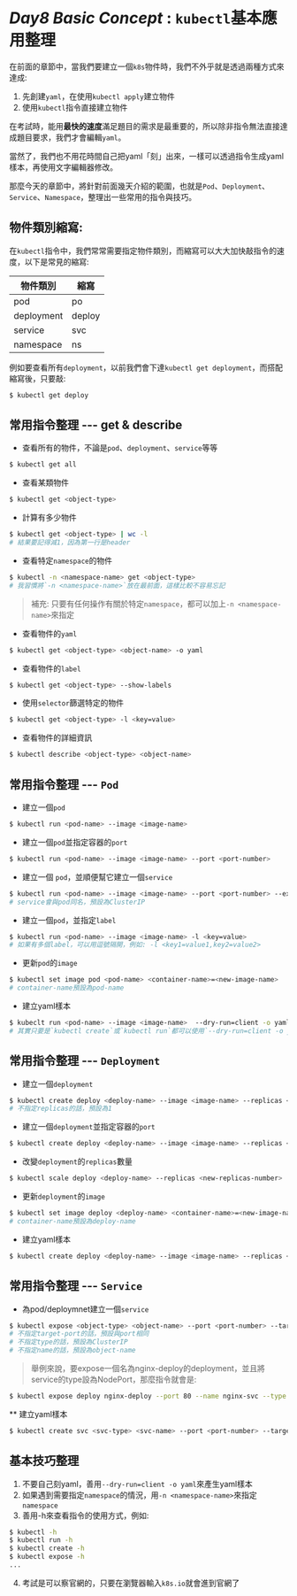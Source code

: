 # *Day8 Basic Concept* : `kubectl`基本應用整理

在前面的章節中，當我們要建立一個`k8s`物件時，我們不外乎就是透過兩種方式來達成:
   1. 先創建`yaml`，在使用`kubectl apply`建立物件
   2. 使用`kubectl`指令直接建立物件

在考試時，能用**最快的速度**滿足題目的需求是最重要的，所以除非指令無法直接達成題目要求，我們才會編輯`yaml`。

當然了，我們也不用花時間自己把yaml「刻」出來，一樣可以透過指令生成yaml樣本，再使用文字編輯器修改。

那麼今天的章節中，將針對前面幾天介紹的範圍，也就是`Pod`、`Deployment`、`Service`、`Namespace`，整理出一些常用的指令與技巧。

## 物件類別縮寫:
在`kubectl`指令中，我們常常需要指定物件類別，而縮寫可以大大加快敲指令的速度，以下是常見的縮寫:

物件類別|縮寫
---|---
pod|po
deployment|deploy
service|svc
namespace|ns

例如要查看所有`deployment`，以前我們會下達`kubectl get deployment`，而搭配縮寫後，只要敲:
```bash
$ kubectl get deploy
```

## 常用指令整理 --- get & describe

* 查看所有的物件，不論是`pod`、`deployment`、`service`等等
```bash
$ kubectl get all
```

* 查看某類物件
```bash
$ kubectl get <object-type>
```
* 計算有多少物件
```bash
$ kubectl get <object-type> | wc -l
# 結果要記得減1，因為第一行是header
```

* 查看特定`namespace`的物件
```bash
$ kubectl -n <namespace-name> get <object-type>
# 我習慣將`-n <namespace-name>`放在最前面，這樣比較不容易忘記
```
> 補充: 只要有任何操作有關於特定`namespace`，都可以加上`-n <namespace-name>`來指定

* 查看物件的`yaml`
```bash
$ kubectl get <object-type> <object-name> -o yaml
```
* 查看物件的`label`
```bash
$ kubectl get <object-type> --show-labels
```
* 使用`selector`篩選特定的物件
```bash
$ kubectl get <object-type> -l <key=value>
```
* 查看物件的詳細資訊
```bash
$ kubectl describe <object-type> <object-name>
```

## 常用指令整理 --- `Pod`

* 建立一個`pod`
```bash
$ kubectl run <pod-name> --image <image-name>
```

* 建立一個`pod`並指定容器的`port`
```bash
$ kubectl run <pod-name> --image <image-name> --port <port-number>
```
* 建立一個 `pod`，並順便幫它建立一個`service`
```bash
$ kubectl run <pod-name> --image <image-name> --port <port-number> --expose
# service會與pod同名，預設為ClusterIP
```

* 建立一個`pod`，並指定`label`
```bash
$ kubectl run <pod-name> --image <image-name> -l <key=value>
# 如果有多個label，可以用逗號隔開，例如: -l <key1=value1,key2=value2>
```

* 更新`pod`的`image`
```bash
$ kubectl set image pod <pod-name> <container-name>=<new-image-name>
# container-name預設為pod-name
```

* 建立yaml樣本
```bash
$ kubeclt run <pod-name> --image <image-name>  --dry-run=client -o yaml > <filename.yaml>
# 其實只要是`kubectl create`或`kubectl run`都可以使用`--dry-run=client -o yaml`來產生yaml樣本 !
```

## 常用指令整理 --- `Deployment`

* 建立一個`deployment`
```bash
$ kubectl create deploy <deploy-name> --image <image-name> --replicas <replicas-number>
# 不指定replicas的話，預設為1
```

* 建立一個`deployment`並指定容器的`port`
```bash
$ kubectl create deploy <deploy-name> --image <image-name> --replicas <replicas-number> --port <port-number>
```
* 改變`deployment`的`replicas`數量
```bash
$ kubectl scale deploy <deploy-name> --replicas <new-replicas-number>
```

* 更新`deployment`的`image`
```bash
$ kubectl set image deploy <deploy-name> <container-name>=<new-image-name>
# container-name預設為deploy-name
```

* 建立yaml樣本
```bash
$ kubectl create deploy <deploy-name> --image <image-name> --replicas <replicas-number> --dry-run=client -o yaml > <filename.yaml>
```

## 常用指令整理 --- `Service`

* 為pod/deploymnet建立一個`service`
```bash
$ kubectl expose <object-type> <object-name> --port <port-number> --target-port <target-port-number> --name <service-name> --type <service-type>
# 不指定target-port的話，預設與port相同
# 不指定type的話，預設為ClusterIP
# 不指定name的話，預設為object-name
```

> 舉例來說，要expose一個名為nginx-deploy的deployment，並且將service的type設為NodePort，那麼指令就會是:
```bash
$ kubectl expose deploy nginx-deploy --port 80 --name nginx-svc --type NodePort
```

** 建立yaml樣本
```bash
$ kubectl create svc <svc-type> <svc-name> --port <port-number> --target-port <port-number> --dry-run=client -o yaml > <filename.yaml>
```

## 基本技巧整理

1. 不要自己刻yaml，善用`--dry-run=client -o yaml`來產生yaml樣本
2. 如果遇到需要指定`namespace`的情況，用`-n <namespace-name>`來指定`namespace`
3. 善用-h來查看指令的使用方式，例如:
```bash
$ kubectl -h
$ kubectl run -h
$ kubectl create -h
$ kubectl expose -h
...
```
4. 考試是可以察官網的，只要在瀏覽器輸入`k8s.io`就會進到官網了











